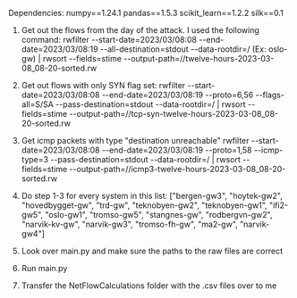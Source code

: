 Dependencies:
    numpy==1.24.1
    pandas==1.5.3
    scikit_learn==1.2.2
    silk==0.1


1. Get out the flows from the day of the attack. I used the following command:
    rwfilter --start-date=2023/03/08:08 --end-date=2023/03/08:19 --all-destination=stdout --data-rootdir=<PATH TO DATA FROM SYSTEM>/<SYSTEM NAME> (Ex: oslo-gw) | rwsort --fields=stime --output-path=<PATH TO RAW FILES>/<SYSTEM NAME>/twelve-hours-2023-03-08_08-20-sorted.rw

2. Get out flows with only SYN flag set:
	rwfilter --start-date=2023/03/08:08 --end-date=2023/03/08:19 --proto=6,56 --flags-all=S/SA --pass-destination=stdout --data-rootdir=<PATH TO DATA FROM SYSTEM>/<SYSTEM NAME> | rwsort --fields=stime --output-path=<PATH TO RAW FILES>/<SYSTEM NAME>/tcp-syn-twelve-hours-2023-03-08_08-20-sorted.rw

3. Get icmp packets with type "destination unreachable"
	rwfilter --start-date=2023/03/08:08 --end-date=2023/03/08:19 --proto=1,58 --icmp-type=3 --pass-destination=stdout --data-rootdir=<PATH TO DATA FROM SYSTEM>/<SYSTEM NAME> | rwsort --fields=stime --output-path=<PATH TO RAW FILES>/<SYSTEM NAME>/icmp3-twelve-hours-2023-03-08_08-20-sorted.rw 

4. Do step 1-3 for every system in this list:
        ["bergen-gw3", "hoytek-gw2", "hovedbygget-gw", "trd-gw", "teknobyen-gw2", "teknobyen-gw1", "ifi2-gw5", 
           "oslo-gw1", "tromso-gw5", "stangnes-gw", "rodbergvn-gw2", "narvik-kv-gw", "narvik-gw3", "tromso-fh-gw",
           "ma2-gw", "narvik-gw4"]

5. Look over main.py and make sure the paths to the raw files are correct

6. Run main.py

7. Transfer the NetFlowCalculations folder with the .csv files over to me
